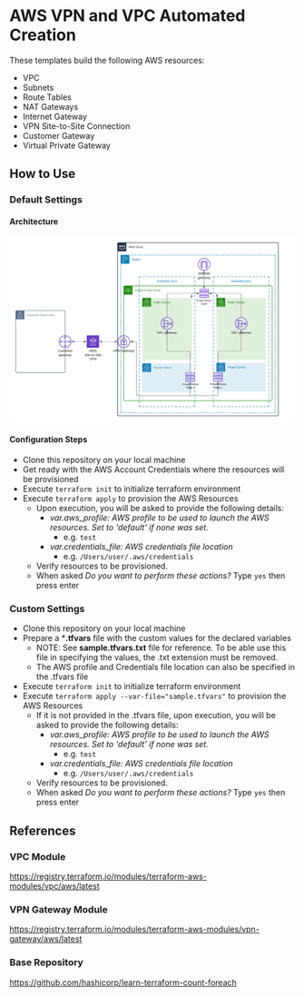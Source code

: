 # AWS VPN and VPC Automated Creation
These templates build the following AWS resources: 
- VPC
- Subnets
- Route Tables
- NAT Gateways
- Internet Gateway
- VPN Site-to-Site Connection
- Customer Gateway
- Virtual Private Gateway

## How to Use
### Default Settings
#### Architecture
![alt text](https://github.com/nicamedrano-cascadeo/happy-meal-vpn-vpc-automation/blob/master/architecture-diagrams/default-architecture-white-bg.png)

#### Configuration Steps
- Clone this repository on your local machine
- Get ready with the AWS Account Credentials where the resources will be provisioned
- Execute `terraform init` to initialize terraform environment
- Execute `terraform apply` to provision the AWS Resources
    - Upon execution, you will be asked to provide the following details:
        - *var.aws_profile: AWS profile to be used to launch the AWS resources. Set to 'default' if none was set.*
            - e.g. `test`
        - *var.credentials_file: AWS credentials file location*
            - e.g. `/Users/user/.aws/credentials`
    - Verify resources to be provisioned. 
    - When asked *Do you want to perform these actions?* Type `yes` then press enter
    

### Custom Settings
- Clone this repository on your local machine
- Prepare a ***.tfvars** file with the custom values for the declared variables 
    - NOTE: See **sample.tfvars.txt** file for reference. To be able use this file in specifying the values, the .txt extension must be removed.
    - The AWS profile and Credentials file location can also be specified in the .tfvars file
- Execute `terraform init` to initialize terraform environment
- Execute `terraform apply --var-file="sample.tfvars"` to provision the AWS Resources
    - If it is not provided in the .tfvars file, upon execution, you will be asked to provide the following details:
        - *var.aws_profile: AWS profile to be used to launch the AWS resources. Set to 'default' if none was set.*
            - e.g. `test`
        - *var.credentials_file: AWS credentials file location*
            - e.g. `/Users/user/.aws/credentials`
    - Verify resources to be provisioned. 
    - When asked *Do you want to perform these actions?* Type `yes` then press enter


## References
### VPC Module
https://registry.terraform.io/modules/terraform-aws-modules/vpc/aws/latest

### VPN Gateway Module
https://registry.terraform.io/modules/terraform-aws-modules/vpn-gateway/aws/latest

### Base Repository
https://github.com/hashicorp/learn-terraform-count-foreach
